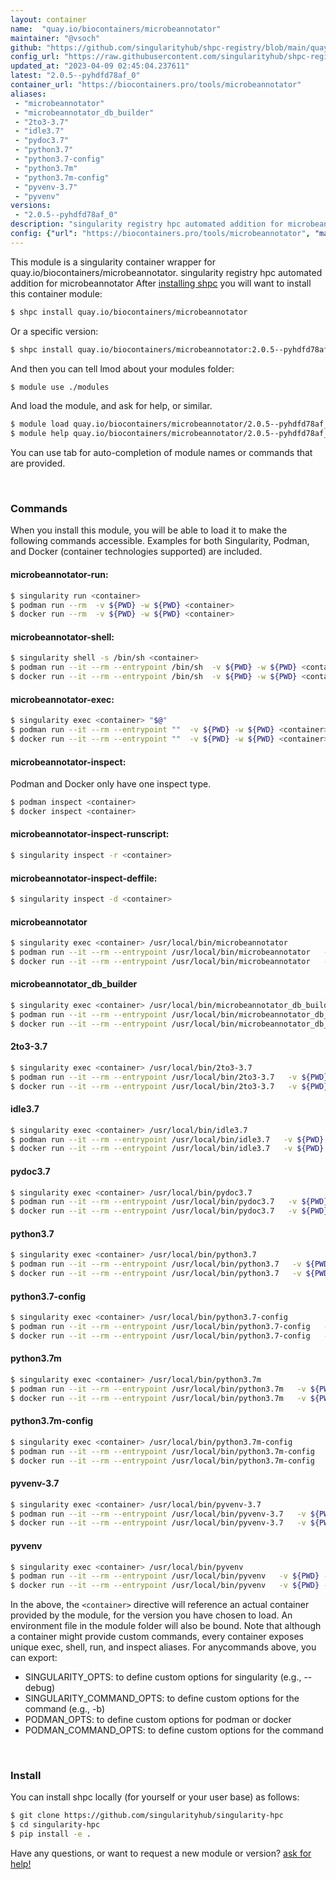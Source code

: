```yaml
---
layout: container
name:  "quay.io/biocontainers/microbeannotator"
maintainer: "@vsoch"
github: "https://github.com/singularityhub/shpc-registry/blob/main/quay.io/biocontainers/microbeannotator/container.yaml"
config_url: "https://raw.githubusercontent.com/singularityhub/shpc-registry/main/quay.io/biocontainers/microbeannotator/container.yaml"
updated_at: "2023-04-09 02:45:04.237611"
latest: "2.0.5--pyhdfd78af_0"
container_url: "https://biocontainers.pro/tools/microbeannotator"
aliases:
 - "microbeannotator"
 - "microbeannotator_db_builder"
 - "2to3-3.7"
 - "idle3.7"
 - "pydoc3.7"
 - "python3.7"
 - "python3.7-config"
 - "python3.7m"
 - "python3.7m-config"
 - "pyvenv-3.7"
 - "pyvenv"
versions:
 - "2.0.5--pyhdfd78af_0"
description: "singularity registry hpc automated addition for microbeannotator"
config: {"url": "https://biocontainers.pro/tools/microbeannotator", "maintainer": "@vsoch", "description": "singularity registry hpc automated addition for microbeannotator", "latest": {"2.0.5--pyhdfd78af_0": "sha256:7fce637b170fc3f0a329c9bcb12fc4f985af130267944f0006428e5bb76257ba"}, "tags": {"2.0.5--pyhdfd78af_0": "sha256:7fce637b170fc3f0a329c9bcb12fc4f985af130267944f0006428e5bb76257ba"}, "docker": "quay.io/biocontainers/microbeannotator", "aliases": {"microbeannotator": "/usr/local/bin/microbeannotator", "microbeannotator_db_builder": "/usr/local/bin/microbeannotator_db_builder", "2to3-3.7": "/usr/local/bin/2to3-3.7", "idle3.7": "/usr/local/bin/idle3.7", "pydoc3.7": "/usr/local/bin/pydoc3.7", "python3.7": "/usr/local/bin/python3.7", "python3.7-config": "/usr/local/bin/python3.7-config", "python3.7m": "/usr/local/bin/python3.7m", "python3.7m-config": "/usr/local/bin/python3.7m-config", "pyvenv-3.7": "/usr/local/bin/pyvenv-3.7", "pyvenv": "/usr/local/bin/pyvenv"}}
---
```


This module is a singularity container wrapper for quay.io/biocontainers/microbeannotator.
singularity registry hpc automated addition for microbeannotator
After [installing shpc](#install) you will want to install this container module:


```bash
$ shpc install quay.io/biocontainers/microbeannotator
```

Or a specific version:

```bash
$ shpc install quay.io/biocontainers/microbeannotator:2.0.5--pyhdfd78af_0
```

And then you can tell lmod about your modules folder:

```bash
$ module use ./modules
```

And load the module, and ask for help, or similar.

```bash
$ module load quay.io/biocontainers/microbeannotator/2.0.5--pyhdfd78af_0
$ module help quay.io/biocontainers/microbeannotator/2.0.5--pyhdfd78af_0
```

You can use tab for auto-completion of module names or commands that are provided.

<br>

### Commands

When you install this module, you will be able to load it to make the following commands accessible.
Examples for both Singularity, Podman, and Docker (container technologies supported) are included.

#### microbeannotator-run:

```bash
$ singularity run <container>
$ podman run --rm  -v ${PWD} -w ${PWD} <container>
$ docker run --rm  -v ${PWD} -w ${PWD} <container>
```

#### microbeannotator-shell:

```bash
$ singularity shell -s /bin/sh <container>
$ podman run --it --rm --entrypoint /bin/sh  -v ${PWD} -w ${PWD} <container>
$ docker run --it --rm --entrypoint /bin/sh  -v ${PWD} -w ${PWD} <container>
```

#### microbeannotator-exec:

```bash
$ singularity exec <container> "$@"
$ podman run --it --rm --entrypoint ""  -v ${PWD} -w ${PWD} <container> "$@"
$ docker run --it --rm --entrypoint ""  -v ${PWD} -w ${PWD} <container> "$@"
```

#### microbeannotator-inspect:

Podman and Docker only have one inspect type.

```bash
$ podman inspect <container>
$ docker inspect <container>
```

#### microbeannotator-inspect-runscript:

```bash
$ singularity inspect -r <container>
```

#### microbeannotator-inspect-deffile:

```bash
$ singularity inspect -d <container>
```


#### microbeannotator

```bash
$ singularity exec <container> /usr/local/bin/microbeannotator
$ podman run --it --rm --entrypoint /usr/local/bin/microbeannotator   -v ${PWD} -w ${PWD} <container> -c " $@"
$ docker run --it --rm --entrypoint /usr/local/bin/microbeannotator   -v ${PWD} -w ${PWD} <container> -c " $@"
```


#### microbeannotator_db_builder

```bash
$ singularity exec <container> /usr/local/bin/microbeannotator_db_builder
$ podman run --it --rm --entrypoint /usr/local/bin/microbeannotator_db_builder   -v ${PWD} -w ${PWD} <container> -c " $@"
$ docker run --it --rm --entrypoint /usr/local/bin/microbeannotator_db_builder   -v ${PWD} -w ${PWD} <container> -c " $@"
```


#### 2to3-3.7

```bash
$ singularity exec <container> /usr/local/bin/2to3-3.7
$ podman run --it --rm --entrypoint /usr/local/bin/2to3-3.7   -v ${PWD} -w ${PWD} <container> -c " $@"
$ docker run --it --rm --entrypoint /usr/local/bin/2to3-3.7   -v ${PWD} -w ${PWD} <container> -c " $@"
```


#### idle3.7

```bash
$ singularity exec <container> /usr/local/bin/idle3.7
$ podman run --it --rm --entrypoint /usr/local/bin/idle3.7   -v ${PWD} -w ${PWD} <container> -c " $@"
$ docker run --it --rm --entrypoint /usr/local/bin/idle3.7   -v ${PWD} -w ${PWD} <container> -c " $@"
```


#### pydoc3.7

```bash
$ singularity exec <container> /usr/local/bin/pydoc3.7
$ podman run --it --rm --entrypoint /usr/local/bin/pydoc3.7   -v ${PWD} -w ${PWD} <container> -c " $@"
$ docker run --it --rm --entrypoint /usr/local/bin/pydoc3.7   -v ${PWD} -w ${PWD} <container> -c " $@"
```


#### python3.7

```bash
$ singularity exec <container> /usr/local/bin/python3.7
$ podman run --it --rm --entrypoint /usr/local/bin/python3.7   -v ${PWD} -w ${PWD} <container> -c " $@"
$ docker run --it --rm --entrypoint /usr/local/bin/python3.7   -v ${PWD} -w ${PWD} <container> -c " $@"
```


#### python3.7-config

```bash
$ singularity exec <container> /usr/local/bin/python3.7-config
$ podman run --it --rm --entrypoint /usr/local/bin/python3.7-config   -v ${PWD} -w ${PWD} <container> -c " $@"
$ docker run --it --rm --entrypoint /usr/local/bin/python3.7-config   -v ${PWD} -w ${PWD} <container> -c " $@"
```


#### python3.7m

```bash
$ singularity exec <container> /usr/local/bin/python3.7m
$ podman run --it --rm --entrypoint /usr/local/bin/python3.7m   -v ${PWD} -w ${PWD} <container> -c " $@"
$ docker run --it --rm --entrypoint /usr/local/bin/python3.7m   -v ${PWD} -w ${PWD} <container> -c " $@"
```


#### python3.7m-config

```bash
$ singularity exec <container> /usr/local/bin/python3.7m-config
$ podman run --it --rm --entrypoint /usr/local/bin/python3.7m-config   -v ${PWD} -w ${PWD} <container> -c " $@"
$ docker run --it --rm --entrypoint /usr/local/bin/python3.7m-config   -v ${PWD} -w ${PWD} <container> -c " $@"
```


#### pyvenv-3.7

```bash
$ singularity exec <container> /usr/local/bin/pyvenv-3.7
$ podman run --it --rm --entrypoint /usr/local/bin/pyvenv-3.7   -v ${PWD} -w ${PWD} <container> -c " $@"
$ docker run --it --rm --entrypoint /usr/local/bin/pyvenv-3.7   -v ${PWD} -w ${PWD} <container> -c " $@"
```


#### pyvenv

```bash
$ singularity exec <container> /usr/local/bin/pyvenv
$ podman run --it --rm --entrypoint /usr/local/bin/pyvenv   -v ${PWD} -w ${PWD} <container> -c " $@"
$ docker run --it --rm --entrypoint /usr/local/bin/pyvenv   -v ${PWD} -w ${PWD} <container> -c " $@"
```



In the above, the `<container>` directive will reference an actual container provided
by the module, for the version you have chosen to load. An environment file in the
module folder will also be bound. Note that although a container
might provide custom commands, every container exposes unique exec, shell, run, and
inspect aliases. For anycommands above, you can export:

 - SINGULARITY_OPTS: to define custom options for singularity (e.g., --debug)
 - SINGULARITY_COMMAND_OPTS: to define custom options for the command (e.g., -b)
 - PODMAN_OPTS: to define custom options for podman or docker
 - PODMAN_COMMAND_OPTS: to define custom options for the command

<br>

### Install

You can install shpc locally (for yourself or your user base) as follows:

```bash
$ git clone https://github.com/singularityhub/singularity-hpc
$ cd singularity-hpc
$ pip install -e .
```

Have any questions, or want to request a new module or version? [ask for help!](https://github.com/singularityhub/singularity-hpc/issues)